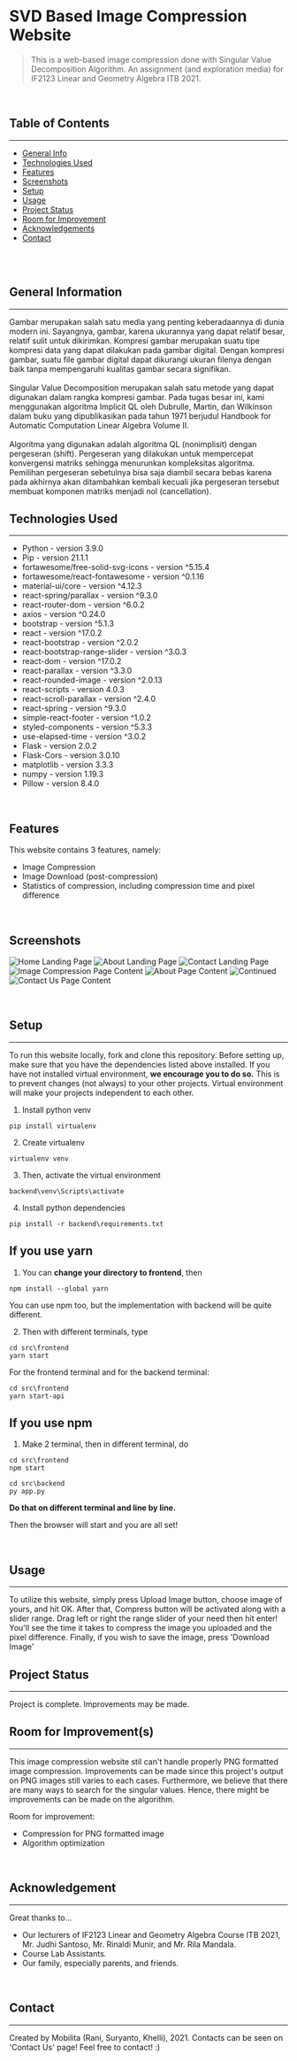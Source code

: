 # SVD Based Image Compression Website

> This is a web-based image compression done with Singular Value Decomposition Algorithm. An assignment (and exploration media) for IF2123 Linear and Geometry Algebra ITB 2021.

<br>

## Table of Contents

<hr>

- [General Info](#general-information)
- [Technologies Used](#technologies-used)
- [Features](#features)
- [Screenshots](#screenshots)
- [Setup](#setup)
- [Usage](#usage)
- [Project Status](#project-status)
- [Room for Improvement](#room-for-improvement)
- [Acknowledgements](#acknowledgements)
- [Contact](#contact)

<br>
<br>

## General Information

<hr>
Gambar merupakan salah satu media yang penting keberadaannya di dunia modern ini. Sayangnya, gambar, karena ukurannya yang dapat relatif besar, relatif sulit untuk dikirimkan. Kompresi gambar merupakan suatu tipe kompresi data yang dapat dilakukan pada gambar digital. Dengan kompresi gambar, suatu file gambar digital dapat dikurangi ukuran filenya dengan baik tanpa mempengaruhi kualitas gambar secara signifikan.
<br><br>
Singular Value Decomposition merupakan salah satu metode yang dapat digunakan dalam rangka kompresi gambar. Pada tugas besar ini, kami menggunakan algoritma Implicit QL oleh Dubrulle, Martin, dan Wilkinson dalam buku yang dipublikasikan pada tahun 1971 berjudul Handbook for Automatic Computation Linear Algebra Volume II. 
<br><br>
Algoritma yang digunakan adalah algoritma QL (nonimplisit) dengan pergeseran (shift). Pergeseran yang dilakukan untuk mempercepat konvergensi matriks sehingga menurunkan kompleksitas algoritma. Pemilihan pergeseran sebetulnya bisa saja diambil secara bebas karena pada akhirnya akan ditambahkan kembali kecuali jika pergeseran tersebut membuat komponen matriks menjadi nol (cancellation).

<br>

## Technologies Used

<hr>
<ul>
    <li>Python - version 3.9.0</li>
    <li>Pip - version 21.1.1</li>
    <li>fortawesome/free-solid-svg-icons - version ^5.15.4</li>
    <li>fortawesome/react-fontawesome - version ^0.1.16</li>
    <li>material-ui/core - version ^4.12.3</li>
    <li>react-spring/parallax - version ^9.3.0</li>
    <li>react-router-dom - version ^6.0.2</li>
    <li>axios - version ^0.24.0</li>
    <li>bootstrap - version ^5.1.3</li>
    <li>react - version ^17.0.2</li>
    <li>react-bootstrap - version ^2.0.2</li>
    <li>react-bootstrap-range-slider - version ^3.0.3</li>
    <li>react-dom - version ^17.0.2</li>
    <li>react-parallax - version ^3.3.0</li>
    <li>react-rounded-image - version ^2.0.13</li>
    <li>react-scripts - version 4.0.3</li>
    <li>react-scroll-parallax - version ^2.4.0</li>
    <li>react-spring - version ^9.3.0</li>
    <li>simple-react-footer - version ^1.0.2</li>
    <li>styled-components - version ^5.3.3</li>
    <li>use-elapsed-time - version ^3.0.2</li>
    <li>Flask - version 2.0.2</li>
    <li>Flask-Cors - version 3.0.10</li>
    <li>matplotlib - version 3.3.3</li>
    <li>numpy - version 1.19.3</li>
    <li>Pillow - version 8.4.0</li>
</ul>

<br>

## Features

This website contains 3 features, namely:

- Image Compression
- Image Download (post-compression)
- Statistics of compression, including compression time and pixel difference

<br>

## Screenshots

![Home Landing Page](https://drive.google.com/uc?export=view&id=156o0v5kZpVzgeNbfg_1aWxyK19NsMFtH)
![About Landing Page](https://drive.google.com/uc?export=view&id=1rW1zS33jmQp1yCzm_33DhDOryCFU_k5g)
![Contact Landing Page](https://drive.google.com/uc?export=view&id=1G4CIUzDDXKKzeai66TYFI5WuLGBmF5sa)
![Image Compression Page Content](https://drive.google.com/uc?export=view&id=1zUS51dS7amjdQxsVDy3vhYh7VQVXjAgz)
![About Page Content](https://drive.google.com/uc?export=view&id=1E4f3QEyuNKGU8D6rKbxUlSEpdS9Kloor)
![Continued](https://drive.google.com/uc?export=view&id=1yc-ztxp1Ee84GZyvY_HmoWeYMJbL8c9J)
![Contact Us Page Content](https://drive.google.com/uc?export=view&id=1m2GpxIpCOMNGzpO-wxuo_FrKYbJdLxkj)

<br>

## Setup

<hr>
To run this website locally, fork and clone this repository. Before setting up, make sure that you have the dependencies listed above installed. If you have not installed virtual environment, <strong>we encourage you to do so.</strong> This is to prevent changes (not always) to your other projects. Virtual environment will make your projects independent to each other.

1. Install python venv

```
pip install virtualenv
```

2. Create virtualenv

```
virtualenv venv
```

3. Then, activate the virtual environment

```
backend\venv\Scripts\activate
```

4. Install python dependencies

```
pip install -r backend\requirements.txt
```

## If you use yarn

1. You can <strong> change your directory to frontend</strong>, then

```
npm install --global yarn
```

You can use npm too, but the implementation with backend will be quite different.

2. Then with different terminals, type

```
cd src\frontend
yarn start
```

For the frontend terminal and for the backend terminal:

```
cd src\frontend
yarn start-api
```

## If you use npm

1. Make 2 terminal, then in different terminal, do

```
cd src\frontend
npm start
```

```
cd src\backend
py app.py
```

<strong> Do that on different terminal and line by line. </strong>

Then the browser will start and you are all set!

<br>

## Usage

<hr>
To utilize this website, simply press Upload Image button, choose image of yours, and hit OK. After that, Compress button will be activated along with a slider range. Drag left or right the range slider of your need then hit enter! You'll see the time it takes to compress the image you uploaded and the pixel difference. Finally, if you wish to save the image, press 'Download Image'

<br>

## Project Status

<hr>
Project is complete. Improvements may be made.

<br>

## Room for Improvement(s)

<hr>
This image compression website stil can't handle properly PNG formatted image compression. Improvements can be made since this project's output on PNG images still varies to each cases. Furthermore, we believe that there are many ways to search for the singular values. Hence, there might be improvements can be made on the algorithm.

Room for improvement:

- Compression for PNG formatted image
- Algorithm optimization

<br>

## Acknowledgement

<hr>
Great thanks to...

- Our lecturers of IF2123 Linear and Geometry Algebra Course ITB 2021, Mr. Judhi Santoso, Mr. Rinaldi Munir, and Mr. Rila Mandala.
- Course Lab Assistants.
- Our family, especially parents, and friends.

<br>

## Contact

<hr>
Created by Mobilita (Rani, Suryanto, Khelli), 2021. Contacts can be seen on 'Contact Us' page! Feel free to contact! :)
